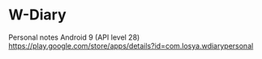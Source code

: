 # W-Diary
Personal notes
Android 9 (API level 28)
https://play.google.com/store/apps/details?id=com.losya.wdiarypersonal
